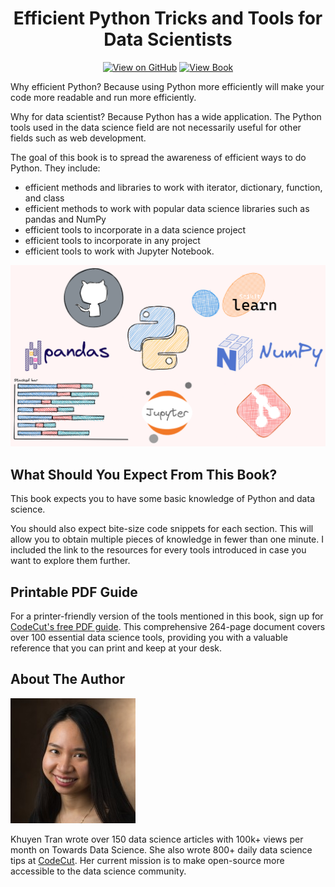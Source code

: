 <div align="center">
<h1 align="center">
Efficient Python Tricks and Tools for Data Scientists  
</h3>

[![View on GitHub](https://img.shields.io/badge/GitHub-View_on_GitHub-blue?logo=GitHub)](https://github.com/khuyentran1401/Efficient_Python_tricks_and_tools_for_data_scientists) [![View Book](https://img.shields.io/badge/Book-View%20Book-red?style=plastic&logo=book)](https://khuyentran1401.github.io/Efficient_Python_tricks_and_tools_for_data_scientists)
</div>

Why efficient Python? Because using Python more efficiently will make your code more readable and run more efficiently.

Why for data scientist? Because Python has a wide application. The Python tools used in the data science field are not necessarily useful for other fields such as web development. 

The goal of this book is to spread the awareness of efficient ways to do Python. They include:
* efficient methods and libraries to work with iterator, dictionary, function, and class
* efficient methods to work with popular data science libraries such as pandas and NumPy
* efficient tools to incorporate in a data science project
* efficient tools to incorporate in any project
* efficient tools to work with Jupyter Notebook.

![image](img/tools.png)

## What Should You Expect From This Book?
This book expects you to have some basic knowledge of Python and data science. 

You should also expect bite-size code snippets for each section. This will allow you to obtain multiple pieces of knowledge in fewer than one minute. I included the link to the resources for every tools introduced in case you want to explore them further. 

## Printable PDF Guide

For a printer-friendly version of the tools mentioned in this book, sign up for [CodeCut's free PDF guide](https://codecut.ai/data-scientist-toolkit/?utm_source=github&utm_medium=defficient_python_tricks&utm_campaign=free_pdf). This comprehensive 264-page document covers over 100 essential data science tools, providing you with a valuable reference that you can print and keep at your desk.

## About The Author

![image](img/mypic.jpeg)

Khuyen Tran wrote over 150 data science articles with 100k+ views per month on Towards Data Science. She also wrote 800+ daily data science tips at [CodeCut](https://codecut.ai/?utm_source=github&utm_medium=efficient_python_tricks&utm_campaign=about_khuyen_tran). Her current mission is to make open-source more accessible to the data science community. 


